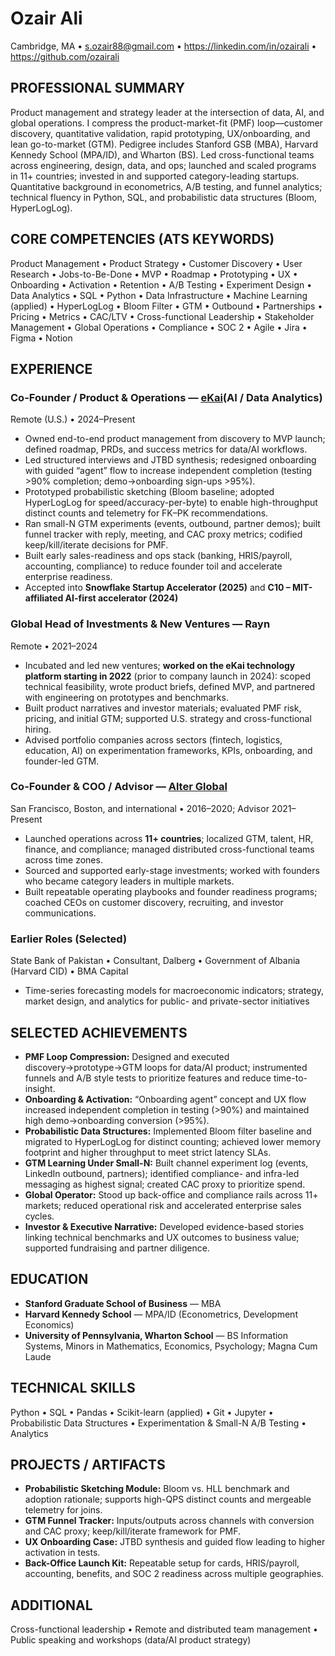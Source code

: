 # Ozair Ali
Cambridge, MA • s.ozair88@gmail.com • https://linkedin.com/in/ozairali • https://github.com/ozairali

## PROFESSIONAL SUMMARY
Product management and strategy leader at the intersection of data, AI, and global operations. I compress the product-market-fit (PMF) loop—customer discovery, quantitative validation, rapid prototyping, UX/onboarding, and lean go-to-market (GTM). Pedigree includes Stanford GSB (MBA), Harvard Kennedy School (MPA/ID), and Wharton (BS). Led cross-functional teams across engineering, design, data, and ops; launched and scaled programs in 11+ countries; invested in and supported category-leading startups. Quantitative background in econometrics, A/B testing, and funnel analytics; technical fluency in Python, SQL, and probabilistic data structures (Bloom, HyperLogLog).

## CORE COMPETENCIES (ATS KEYWORDS)
Product Management • Product Strategy • Customer Discovery • User Research • Jobs-to-Be-Done • MVP • Roadmap • Prototyping • UX • Onboarding • Activation • Retention • A/B Testing • Experiment Design • Data Analytics • SQL • Python • Data Infrastructure • Machine Learning (applied) • HyperLogLog • Bloom Filter • GTM • Outbound • Partnerships • Pricing • Metrics • CAC/LTV • Cross-functional Leadership • Stakeholder Management • Global Operations • Compliance • SOC 2 • Agile • Jira • Figma • Notion

## EXPERIENCE

### Co-Founder / Product & Operations — [eKai](https://ekai.ai)(AI / Data Analytics)
Remote (U.S.) • 2024–Present
- Owned end-to-end product management from discovery to MVP launch; defined roadmap, PRDs, and success metrics for data/AI workflows.
- Led structured interviews and JTBD synthesis; redesigned onboarding with guided “agent” flow to increase independent completion (testing >90% completion; demo→onboarding sign-ups >95%).
- Prototyped probabilistic sketching (Bloom baseline; adopted HyperLogLog for speed/accuracy-per-byte) to enable high-throughput distinct counts and telemetry for FK–PK recommendations.
- Ran small-N GTM experiments (events, outbound, partner demos); built funnel tracker with reply, meeting, and CAC proxy metrics; codified keep/kill/iterate decisions for PMF.
- Built early sales-readiness and ops stack (banking, HRIS/payroll, accounting, compliance) to reduce founder toil and accelerate enterprise readiness.
- Accepted into **Snowflake Startup Accelerator (2025)** and **C10 – MIT-affiliated AI-first accelerator (2024)**

### Global Head of Investments & New Ventures — Rayn
Remote • 2021–2024
- Incubated and led new ventures; **worked on the eKai technology platform starting in 2022** (prior to company launch in 2024): scoped technical feasibility, wrote product briefs, defined MVP, and partnered with engineering on prototypes and benchmarks.
- Built product narratives and investor materials; evaluated PMF risk, pricing, and initial GTM; supported U.S. strategy and cross-functional hiring.
- Advised portfolio companies across sectors (fintech, logistics, education, AI) on experimentation frameworks, KPIs, onboarding, and founder-led GTM.

### Co-Founder & COO / Advisor — [Alter Global](https://alter.vc)
San Francisco, Boston, and international • 2016–2020; Advisor 2021–Present
- Launched operations across **11+ countries**; localized GTM, talent, HR, finance, and compliance; managed distributed cross-functional teams across time zones.
- Sourced and supported early-stage investments; worked with founders who became category leaders in multiple markets.
- Built repeatable operating playbooks and founder readiness programs; coached CEOs on customer discovery, recruiting, and investor communications.

### Earlier Roles (Selected)
State Bank of Pakistan • Consultant, Dalberg • Government of Albania (Harvard CID) • BMA Capital  
- Time-series forecasting models for macroeconomic indicators; strategy, market design, and analytics for public- and private-sector initiatives

## SELECTED ACHIEVEMENTS
- **PMF Loop Compression:** Designed and executed discovery→prototype→GTM loops for data/AI product; instrumented funnels and A/B style tests to prioritize features and reduce time-to-insight.
- **Onboarding & Activation:** “Onboarding agent” concept and UX flow increased independent completion in testing (>90%) and maintained high demo→onboarding conversion (>95%).
- **Probabilistic Data Structures:** Implemented Bloom filter baseline and migrated to HyperLogLog for distinct counting; achieved lower memory footprint and higher throughput to meet strict latency SLAs.
- **GTM Learning Under Small-N:** Built channel experiment log (events, LinkedIn outbound, partners); identified compliance- and infra-led messaging as highest signal; created CAC proxy to prioritize spend.
- **Global Operator:** Stood up back-office and compliance rails across 11+ markets; reduced operational risk and accelerated enterprise sales cycles.
- **Investor & Executive Narrative:** Developed evidence-based stories linking technical benchmarks and UX outcomes to business value; supported fundraising and partner diligence.

## EDUCATION
- **Stanford Graduate School of Business** — MBA  
- **Harvard Kennedy School** — MPA/ID (Econometrics, Development Economics)  
- **University of Pennsylvania, Wharton School** — BS Information Systems, Minors in Mathematics, Economics, Psychology; Magna Cum Laude

## TECHNICAL SKILLS
Python • SQL • Pandas • Scikit-learn (applied) • Git • Jupyter • Probabilistic Data Structures • Experimentation & Small-N A/B Testing • Analytics

## PROJECTS / ARTIFACTS
- **Probabilistic Sketching Module:** Bloom vs. HLL benchmark and adoption rationale; supports high-QPS distinct counts and mergeable telemetry for joins.
- **GTM Funnel Tracker:** Inputs/outputs across channels with conversion and CAC proxy; keep/kill/iterate framework for PMF.
- **UX Onboarding Case:** JTBD synthesis and guided flow leading to higher activation in tests.
- **Back-Office Launch Kit:** Repeatable setup for cards, HRIS/payroll, accounting, benefits, and SOC 2 readiness across multiple geographies.

## ADDITIONAL
Cross-functional leadership • Remote and distributed team management • Public speaking and workshops (data/AI product strategy)
